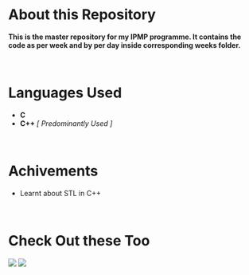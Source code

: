 # About this Repository

**This is the master repository for my IPMP programme. It contains the code as per week and by per day inside corresponding weeks folder.**

<br>

# Languages Used

 - **C**
 - **C++**  *[ Predominantly Used ]*

<br>

# Achivements

- Learnt about STL in C++

<br>

# Check Out these Too
  
 <a href = "https://www.hackerrank.com/CS24_009" target="_blank"><img src="https://img.shields.io/badge/-Hackerrank-2EC866?style=for-the-badge&logo=HackerRank&logoColor=white"/></a>
 <a href = "https://leetcode.com/lokanush/" target="_blank"><img src="https://img.shields.io/badge/-LeetCode-FFA116?style=for-the-badge&logo=LeetCode&logoColor=black"/></a>
 
<!--  
 <a href = "https://www.hackerearth.com/@CS24_009" target="_blank"><img src="https://img.shields.io/badge/HackerEarth-%232C3454.svg?&style=for-the-badge&logo=HackerEarth&logoColor=Blue"/></a>
 <a href = "" target="_blank"><img src="https://img.shields.io/badge/Codechef-%23B92B27.svg?&style=for-the-badge&logo=Codechef&logoColor=white"/></a>
 <a href = "" target="_blank"><img src="https://img.shields.io/badge/Codeforces-445f9d?style=for-the-badge&logo=Codeforces&logoColor=white"/></a> -->